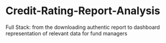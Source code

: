 # Credit-Rating-Report-Analysis
Full Stack: from the downloading authentic report  to dashboard representation of relevant data for fund managers
